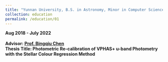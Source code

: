 ```yaml
---
title: "Yunnan University, B.S. in Astronomy, Minor in Computer Science"
collection: education
permalink: /education/01
---
```


<strong>Aug 2018 - July 2022<strong><br>
 <br>
Advisor: [Prof. Bingqiu Chen](http://www.swifar.ynu.edu.cn/ry_People/js_Faculty.htm)<br>
Thesis Title: Photometric Re-calibration of VPHAS+ u-band Photometry with the Stellar Colour Regression Method
